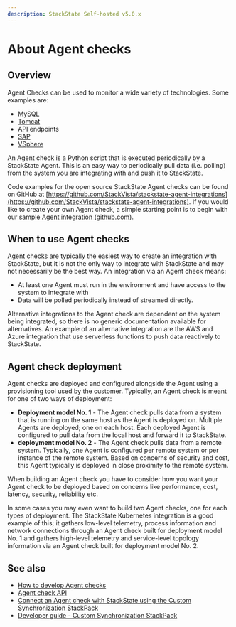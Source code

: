 ```yaml
---
description: StackState Self-hosted v5.0.x 
---
```


# About Agent checks

## Overview

Agent Checks can be used to monitor a wide variety of technologies. Some examples are:

* [MySQL](/stackpacks/integrations/mysql.md)
* [Tomcat](/stackpacks/integrations/apache-tomcat.md)
* API endpoints
* [SAP](/stackpacks/integrations/sap.md)
* [VSphere](/stackpacks/integrations/vsphere.md)

An Agent check is a Python script that is executed periodically by a StackState Agent. This is an easy way to periodically pull data \(i.e. polling\) from the system you are integrating with and push it to StackState.

Code examples for the open source StackState Agent checks can be found on GitHub at [https://github.com/StackVista/stackstate-agent-integrations](https://github.com/StackVista/stackstate-agent-integrations). If you would like to create your own Agent check, a simple starting point is to begin with our [sample Agent integration \(github.com\)](https://github.com/StackVista/stackstate-agent-integrations/tree/master/agent_integration_sample).

## When to use Agent checks

Agent checks are typically the easiest way to create an integration with StackState, but it is not the only way to integrate with StackState and may not necessarily be the best way. An integration via an Agent check means:

* At least one Agent must run in the environment and have access to the system to integrate with 
* Data will be polled periodically instead of streamed directly.

Alternative integrations to the Agent check are dependent on the system being integrated, so there is no generic documentation available for alternatives. An example of an alternative integration are the AWS and Azure integration that use serverless functions to push data reactively to StackState.

## Agent check deployment

Agent checks are deployed and configured alongside the Agent using a provisioning tool used by the customer. Typically, an Agent check is meant for one of two ways of deployment:

* **Deployment model No. 1** - The Agent check pulls data from a system that is running on the same host as the Agent is deployed on. Multiple Agents are deployed; one on each host. Each deployed Agent is configured to pull data from the local host and forward it to StackState.
* **deployment model No. 2** - The Agent check pulls data from a remote system. Typically, one Agent is configured per remote system or per instance of the remote system. Based on concerns of security and cost, this Agent typically is deployed in close proximity to the remote system.

When building an Agent check you have to consider how you want your Agent check to be deployed based on concerns like performance, cost, latency, security, reliability etc.

In some cases you may even want to build two Agent checks, one for each types of deployment. The StackState Kubernetes integration is a good example of this; it gathers low-level telemetry, process information and network connections through an Agent check built for deployment model No. 1 and gathers high-level telemetry and service-level topology information via an Agent check built for deployment model No. 2.

## See also

* [How to develop Agent checks](how_to_develop_agent_checks.md)
* [Agent check API](agent-check-api.md)
* [Connect an Agent check with StackState using the Custom Synchronization StackPack](connect_agent_check_with_stackstate.md)
* [Developer guide - Custom Synchronization StackPack](../custom_synchronization_stackpack/)


